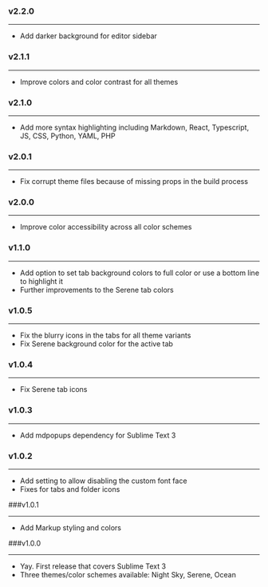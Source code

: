 ### v2.2.0

---

- Add darker background for editor sidebar

### v2.1.1

---

- Improve colors and color contrast for all themes

### v2.1.0

---

- Add more syntax highlighting including Markdown, React, Typescript, JS, CSS, Python, YAML, PHP

### v2.0.1

---

- Fix corrupt theme files because of missing props in the build process

### v2.0.0

---

- Improve color accessibility across all color schemes

### v1.1.0

---

- Add option to set tab background colors to full color or use a bottom line to highlight it
- Further improvements to the Serene tab colors

### v1.0.5

---

- Fix the blurry icons in the tabs for all theme variants
- Fix Serene background color for the active tab

### v1.0.4

---

- Fix Serene tab icons

### v1.0.3

---

- Add mdpopups dependency for Sublime Text 3

### v1.0.2

---

- Add setting to allow disabling the custom font face
- Fixes for tabs and folder icons

###v1.0.1

---

- Add Markup styling and colors

###v1.0.0

---

- Yay. First release that covers Sublime Text 3
- Three themes/color schemes available: Night Sky, Serene, Ocean

